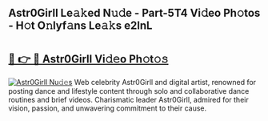 ## Astr0Girll Le𝚊𝚔ed N𝚞𝚍e - Part-5T4 Vi𝚍eo Ph𝚘tos - H𝚘t O𝚗lyf𝚊ns Le𝚊𝚔s e2lnL

# <h2><a href="http://hf8wbx7.feru.top/?c=Astr0Girll">🔗 👉 🔴 Astr0Girll Vi𝚍𝚎o Ph𝚘t𝚘𝚜</a></h2>

[![Astr0Girll Nu𝚍𝚎s](https://i.imgur.com/0TWrTi3.gif)](http://hf8wbx7.feru.top/?c=Astr0Girll)
Web celebrity Astr0Girll and digital artist, renowned for posting dance and lifestyle content through solo and collaborative dance routines and brief videos. Charismatic leader Astr0Girll, admired for their vision, passion, and unwavering commitment to their cause. 
